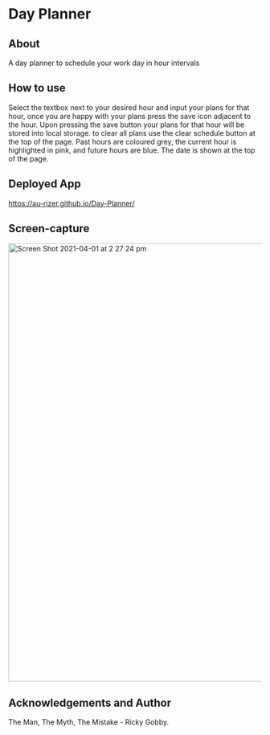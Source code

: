 # Day Planner
## About
A day planner to schedule your work day in hour intervals

## How to use
Select the textbox next to your desired hour and input your plans for that hour, once you are happy with your plans press the save icon adjacent to the hour. Upon pressing the save button your plans for that hour will be stored into local storage. to clear all plans use the clear schedule button at the top of the page. Past hours are coloured grey, the current hour is highlighted in pink, and future hours are blue. The date is shown at the top of the page.
## Deployed App
https://au-rizer.github.io/Day-Planner/
## Screen-capture
<img width="873" alt="Screen Shot 2021-04-01 at 2 27 24 pm" src="https://user-images.githubusercontent.com/32904314/113252486-7e175300-92f6-11eb-8710-89d6775a8927.png">

## Acknowledgements and Author
The Man, The Myth, The Mistake - Ricky Gobby.
